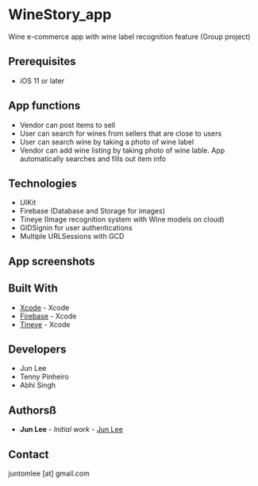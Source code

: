 # WineStory_app
Wine e-commerce app with wine label recognition feature (Group project)


## Prerequisites

- iOS 11 or later


## App functions

- Vendor can post items to sell
- User can search for wines from sellers that are close to users
- User can search wine by taking a photo of wine label
- Vendor can add wine listing by taking photo of wine lable. App automatically searches and fills out item info


## Technologies

- UIKit
- Firebase (Database and Storage for images)
- Tineye (Image recognition system with Wine models on cloud)
- GIDSignin for user authentications
- Multiple URLSessions with GCD


## App screenshots



## Built With

* [Xcode](https://developer.apple.com/xcode/) - Xcode
* [Firebase](https://developer.apple.com/xcode/) - Xcode
* [Tineye](https://developer.apple.com/xcode/) - Xcode


## Developers
 - Jun Lee
 - Tenny Pinheiro
 - Abhi Singh


## Authorsß
* **Jun Lee** - *Initial work* - [Jun Lee](https://github.com/juntomlee)


## Contact
juntomlee [at] gmail.com

